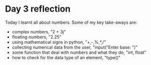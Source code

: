 # Day 3 reflection

Today I learnt all about numbers. Some of my key take-aways are:

- complex numbers, "2 + 3j"
- floating numbers, "2.25"
- using mathematical signs in python, "+,-,%,\*,/"
- collecting numerical data from the user, "input("Enter base: ")"
- some function that deal with numbers and what they do, "int, float"
- how to check for the data type of an element, "type()"
